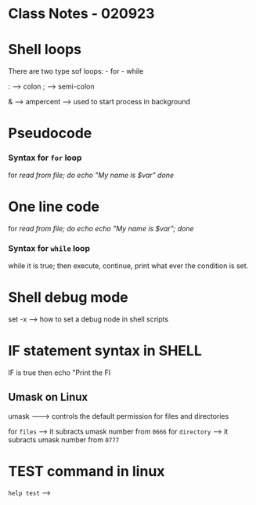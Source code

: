 # Class Notes - 020923

# Shell loops

There are two type sof loops:
    - for 
    - while

: --> colon
; --> semi-colon 

& --> ampercent     --> used to start process in background

# Pseudocode 

### Syntax for `for` loop 
for <var> read from file;
do
    echo "My name is $var"
done

# One line code
for <var> read from file; do echo echo "My name is $var"; done

### Syntax for `while` loop 

while it is true; then execute, continue, print what ever the condition is set.

# Shell debug mode
set -x     --> how to set a debug node in shell scripts

# IF statement syntax in SHELL

IF <condition> is true
then
echo "Print the <condition>
FI 

## Umask on Linux
umask ---> controls the default permission for files and directories

for `files`     --> it subracts umask number from `0666`
for `directory` --> it subracts umask number from `0777`

# TEST command in linux
`help test`         --> 
